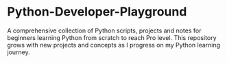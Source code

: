 # Python-Developer-Playground
A comprehensive collection of Python scripts, projects and notes for beginners learning Python from scratch to reach Pro level. This repository grows with new projects and concepts as I progress on my Python learning journey.
